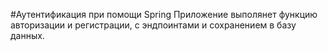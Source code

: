 #Аутентификация при помощи Spring
Приложение выполянет функцию авторизации и регистрации, с эндпоинтами и сохранением в базу данных.

